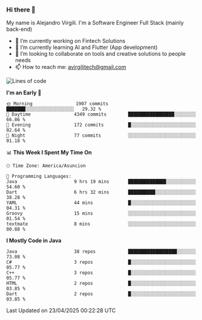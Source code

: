### Hi there 👋

My name is Alejandro Virgili. I'm a Software Engineer Full Stack (mainly back-end)


- 🔭 I’m currently working on Fintech Solutions
- 🌱 I’m currently learning AI and Flutter (App development)
- 👯 I’m looking to collaborate on tools and creative solutions to people needs
- 📫 How to reach me: avirgilitech@gmail.com
  
<!--START_SECTION:waka-->
![Lines of code](https://img.shields.io/badge/From%20Hello%20World%20I%27ve%20Written-737.2%20thousand%20lines%20of%20code-blue)

**I'm an Early 🐤** 

```text
🌞 Morning                1907 commits        ███████░░░░░░░░░░░░░░░░░░   29.32 % 
🌆 Daytime                4349 commits        █████████████████░░░░░░░░   66.86 % 
🌃 Evening                172 commits         █░░░░░░░░░░░░░░░░░░░░░░░░   02.64 % 
🌙 Night                  77 commits          ░░░░░░░░░░░░░░░░░░░░░░░░░   01.18 % 
```


📊 **This Week I Spent My Time On** 

```text
🕑︎ Time Zone: America/Asuncion

💬 Programming Languages: 
Java                     9 hrs 19 mins       ██████████████░░░░░░░░░░░   54.60 % 
Dart                     6 hrs 32 mins       ██████████░░░░░░░░░░░░░░░   38.28 % 
YAML                     44 mins             █░░░░░░░░░░░░░░░░░░░░░░░░   04.31 % 
Groovy                   15 mins             ░░░░░░░░░░░░░░░░░░░░░░░░░   01.54 % 
textmate                 8 mins              ░░░░░░░░░░░░░░░░░░░░░░░░░   00.88 % 
```

**I Mostly Code in Java** 

```text
Java                     38 repos            ██████████████████░░░░░░░   73.08 % 
C#                       3 repos             █░░░░░░░░░░░░░░░░░░░░░░░░   05.77 % 
C++                      3 repos             █░░░░░░░░░░░░░░░░░░░░░░░░   05.77 % 
HTML                     2 repos             █░░░░░░░░░░░░░░░░░░░░░░░░   03.85 % 
Dart                     2 repos             █░░░░░░░░░░░░░░░░░░░░░░░░   03.85 % 
```




 Last Updated on 23/04/2025 00:22:28 UTC
<!--END_SECTION:waka-->
